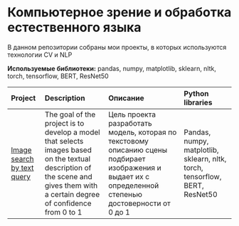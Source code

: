 # Компьютерное зрение и обработка естественного языка

В данном репозитории собраны мои проекты, в которых используются технологии CV и NLP

**Используемые библиотеки:** pandas, numpy, matplotlib, sklearn, nltk, torch, tensorflow, BERT, ResNet50

| Project | Description | Описание | Python libraries |
| :-------------------- | :--------------------------- | :--------------------------- | :------------------------|
| [Image search by text query](https://github.com/struninvs/CV_and_NLP/tree/master/image_search_by_text_query) | The goal of the project is to develop a model that selects images based on the textual description of the scene and gives them with a certain degree of confidence from 0 to 1| Цель проекта разработать модель, которая по текстовому описанию сцены подбирает изображения и выдает их с определенной степенью достоверности от 0 до 1 | Pandas, numpy, matplotlib, sklearn, nltk, torch, tensorflow, BERT, ResNet50 |
